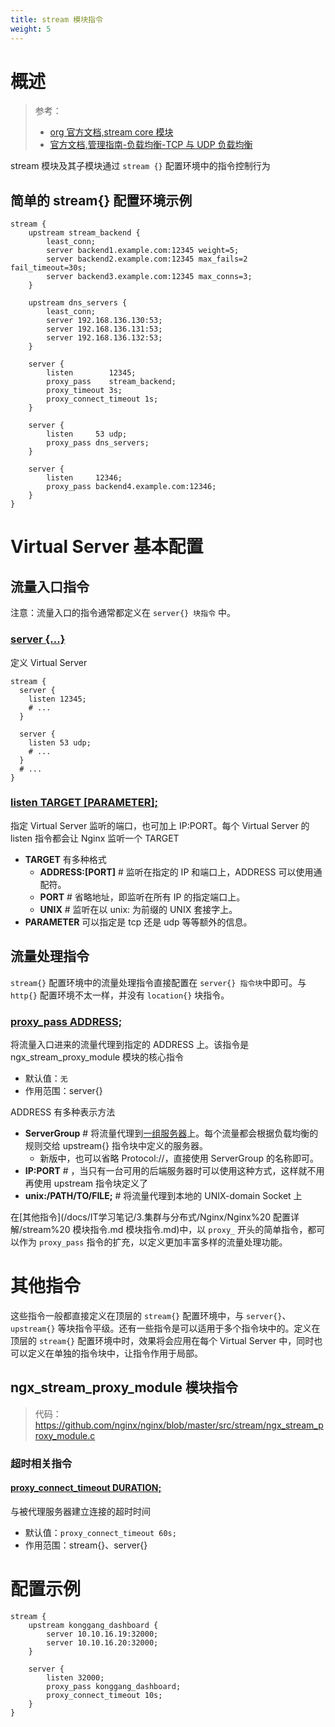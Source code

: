 ```yaml
---
title: stream 模块指令
weight: 5
---
```


# 概述

> 参考：
> - [org 官方文档,stream core 模块](http://nginx.org/en/docs/stream/ngx_stream_core_module.html)
> - [官方文档,管理指南-负载均衡-TCP 与 UDP 负载均衡](https://docs.nginx.com/nginx/admin-guide/load-balancer/tcp-udp-load-balancer/)

stream 模块及其子模块通过 `stream {}` 配置环境中的指令控制行为

## 简单的 stream{} 配置环境示例

```nginx
stream {
    upstream stream_backend {
        least_conn;
        server backend1.example.com:12345 weight=5;
        server backend2.example.com:12345 max_fails=2 fail_timeout=30s;
        server backend3.example.com:12345 max_conns=3;
    }

    upstream dns_servers {
        least_conn;
        server 192.168.136.130:53;
        server 192.168.136.131:53;
        server 192.168.136.132:53;
    }

    server {
        listen        12345;
        proxy_pass    stream_backend;
        proxy_timeout 3s;
        proxy_connect_timeout 1s;
    }

    server {
        listen     53 udp;
        proxy_pass dns_servers;
    }

    server {
        listen     12346;
        proxy_pass backend4.example.com:12346;
    }
}
```

# Virtual Server 基本配置

## 流量入口指令

注意：流量入口的指令通常都定义在 `server{} 块指令` 中。

### [server {...}](http://nginx.org/en/docs/http/ngx_http_core_module.html#server)

定义 Virtual Server

```nginx
stream {
  server {
    listen 12345;
    # ...
  }

  server {
    listen 53 udp;
    # ...
  }
  # ...
}
```

### [listen TARGET \[PARAMETER\];](http://nginx.org/en/docs/stream/ngx_stream_core_module.html#listen)

指定 Virtual Server 监听的端口，也可加上 IP:PORT。每个 Virtual Server 的 listen 指令都会让 Nginx 监听一个 TARGET

- **TARGET** 有多种格式
  - **ADDRESS:\[PORT]** # 监听在指定的 IP 和端口上，ADDRESS 可以使用通配符。
  - **PORT** # 省略地址，即监听在所有 IP 的指定端口上。
  - **UNIX** # 监听在以 unix: 为前缀的 UNIX 套接字上。
- **PARAMETER** 可以指定是 tcp 还是 udp 等等额外的信息。

## 流量处理指令

`stream{}` 配置环境中的流量处理指令直接配置在 `server{} 指令块`中即可。与 `http{}` 配置环境不太一样，并没有 `location{}` 块指令。

### [proxy_pass ADDRESS;](http://nginx.org/en/docs/stream/ngx_stream_proxy_module.html#proxy_pass)

将流量入口进来的流量代理到指定的 ADDRESS 上。该指令是 ngx_stream_proxy_module 模块的核心指令

- 默认值：`无`
- 作用范围：server{}

ADDRESS 有多种表示方法

- **ServerGroup** # 将流量代理到[一组服务器](https://www.yuque.com/go/doc/34075747)上。每个流量都会根据负载均衡的规则交给 upstream{} 指令块中定义的服务器。
  - 新版中，也可以省略 Protocol://，直接使用 ServerGroup 的名称即可。
- **IP:PORT** # ，当只有一台可用的后端服务器时可以使用这种方式，这样就不用再使用 upstream 指令块定义了
- **unix:/PATH/TO/FILE;** # 将流量代理到本地的 UNIX-domain Socket 上

在[其他指令](/docs/IT学习笔记/3.集群与分布式/Nginx/Nginx%20 配置详解/stream%20 模块指令.md 模块指令.md)中，以 `proxy_` 开头的简单指令，都可以作为 `proxy_pass` 指令的扩充，以定义更加丰富多样的流量处理功能。

# 其他指令

这些指令一般都直接定义在顶层的 `stream{}` 配置环境中，与 `server{}`、`upstream{}` 等块指令平级。还有一些指令是可以适用于多个指令块中的。定义在顶层的 `stream{}` 配置环境中时，效果将会应用在每个 Virtual Server 中，同时也可以定义在单独的指令块中，让指令作用于局部。

## ngx_stream_proxy_module 模块指令

> 代码：<https://github.com/nginx/nginx/blob/master/src/stream/ngx_stream_proxy_module.c>

### 超时相关指令

#### [proxy_connect_timeout DURATION;](http://nginx.org/en/docs/stream/ngx_stream_proxy_module.html#proxy_connect_timeout)

与被代理服务器建立连接的超时时间

- 默认值：`proxy_connect_timeout 60s;`
- 作用范围：stream{}、server{}

# 配置示例

```nginx
stream {
    upstream konggang_dashboard {
        server 10.10.16.19:32000;
        server 10.10.16.20:32000;
    }

    server {
        listen 32000;
        proxy_pass konggang_dashboard;
        proxy_connect_timeout 10s;
    }
}
```

